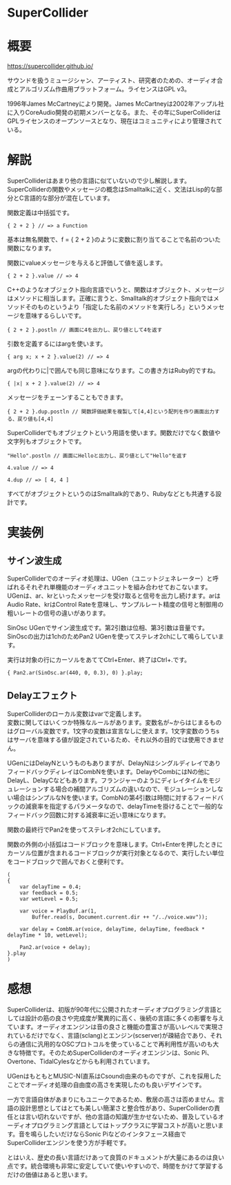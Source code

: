 SuperCollider
===

# 概要

https://supercollider.github.io/

サウンドを扱うミュージシャン、アーティスト、研究者のための、オーディオ合成とアルゴリズム作曲用プラットフォーム。ライセンスはGPL v3。

1996年James McCartneyにより開発。James McCartneyは2002年アップル社に入りCoreAudio開発の初期メンバーとなる。また、その年にSuperColliderはGPLライセンスのオープンソースとなり、現在はコミュニティにより管理されている。

# 解説

SuperColliderはあまり他の言語に似ていないので少し解説します。SuperColliderの関数やメッセージの概念はSmalltalkに近く、文法はLisp的な部分とC言語的な部分が混在しています。

関数定義は中括弧です。

```SuperCollider
{ 2 + 2 } // => a Function
```

基本は無名関数で、f = { 2 + 2 }のように変数に割り当てることで名前のついた関数になります。

関数にvalueメッセージを与えると評価して値を返します。

```SuperCollider
{ 2 + 2 }.value // => 4
```

C++のようなオブジェクト指向言語でいうと、関数はオブジェクト、メッセージはメソッドに相当します。正確に言うと、Smalltalk的オブジェクト指向ではメソッドそのものというより「指定した名前のメソッドを実行しろ」というメッセージを意味するらしいです。

```SuperCollider
{ 2 + 2 }.postln // 画面に4を出力し、戻り値として4を返す
```

引数を定義するにはargを使います。

```SuperCollider
{ arg x; x + 2 }.value(2) // => 4
```

argの代わりに|で囲んでも同じ意味になります。この書き方はRuby的ですね。

```SuperCollider
{ |x| x + 2 }.value(2) // => 4
```

メッセージをチェーンすることもできます。

```SuperCollider
{ 2 + 2 }.dup.postln // 関数評価結果を複製して[4,4]という配列を作り画面出力する、戻り値も[4,4]
```

SuperColliderでもオブジェクトという用語を使います。関数だけでなく数値や文字列もオブジェクトです。

```SuperCollider
"Hello".postln // 画面にHelloと出力し、戻り値として"Hello"を返す

4.value // => 4

4.dup // => [ 4, 4 ]
```

すべてがオブジェクトというのはSmalltalk的であり、Rubyなどとも共通する設計です。

# 実装例

## サイン波生成

SuperColliderでのオーディオ処理は、UGen（ユニットジェネレーター）と呼ばれるそれぞれ単機能のオーディオユニットを組み合わせておこないます。UGenは、ar、krといったメッセージを受け取ると信号を出力し続けます。arはAudio Rate、krはControl Rateを意味し、サンプルレート精度の信号と制御用の粗いレートの信号の違いがあります。

SinOsc UGenでサイン波生成です。第2引数は位相、第3引数は音量です。SinOscの出力は1chのためPan2 UGenを使ってステレオ2chにして鳴らしています。

実行は対象の行にカーソルをあててCtrl+Enter、終了はCtrl+.です。

```SuperCollider
{ Pan2.ar(SinOsc.ar(440, 0, 0.3), 0) }.play;
```

## Delayエフェクト

SuperColliderのローカル変数はvarで定義します。  
変数に関してはいくつか特殊なルールがあります。変数名が\~からはじまるものはグローバル変数です。1文字の変数は宣言なしに使えます。1文字変数のうちsはサーバを意味する値が設定されているため、それ以外の目的では使用できません。

UGenにはDelayNというものもありますが、DelayNはシングルディレイでありフィードバックディレイはCombNを使います。DelayやCombにはNの他にDelayL、DelayCなどもあります。フランジャーのようにディレイタイムをモジュレーションする場合の補間アルゴリズムの違いなので、モジュレーションしない場合はシンプルなNを使います。CombNの第4引数は時間に対するフィードバックの減衰率を指定するパラメータなので、delayTimeを掛けることで一般的なフィードバック回数に対する減衰率に近い意味になります。

関数の最終行でPan2を使ってステレオ2chにしています。

関数の外側の小括弧はコードブロックを意味します。Ctrl+Enterを押したときにカーソル位置が含まれるコードブロックが実行対象となるので、実行したい単位をコードブロックで囲んでおくと便利です。

```SuperCollider
(
{
	var delayTime = 0.4;
	var feedback = 0.5;
	var wetLevel = 0.5;

	var voice = PlayBuf.ar(1,
		Buffer.read(s, Document.current.dir ++ "/../voice.wav"));

	var delay = CombN.ar(voice, delayTime, delayTime, feedback * delayTime * 10, wetLevel);

	Pan2.ar(voice + delay);
}.play
)
```


# 感想

SuperColliderは、初版が90年代に公開されたオーディオプログラミング言語としては設計の筋の良さや完成度が驚異的に高く、後続の言語に多くの影響を与えています。オーディオエンジンは音の良さと機能の豊富さが高いレベルで実現されているだけでなく、言語(sclang)とエンジン(scserver)が疎結合であり、それらの通信に汎用的なOSCプロトコルを使っていることで再利用性が高いのも大きな特徴です。そのためSuperColliderのオーディオエンジンは、Sonic Pi、Overtone、TidalCylesなどからも利用されています。

UGenはもともとMUSIC-N(直系はCsound)由来のものですが、これを採用したことでオーディオ処理の自由度の高さを実現したのも良いデザインです。

一方で言語自体があまりにもユニークであるため、敷居の高さは否めません。言語の設計思想としてはとても美しい簡潔さと整合性があり、SuperColliderの責任とは言い切れないですが、他の言語の知識が生かせないため、普及しているオーディオプログラミング言語としてはトップクラスに学習コストが高いと思います。音を鳴らしたいだけならSonic Piなどのインタフェース経由でSuperColliderエンジンを使う方が手軽です。

とはいえ、歴史の長い言語だけあって良質のドキュメントが大量にあるのは良い点です。統合環境も非常に安定していて使いやすいので、時間をかけて学習するだけの価値はあると思います。

